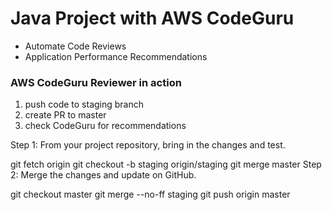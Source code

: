 # Java Project with AWS CodeGuru 

* Automate Code Reviews 
* Application Performance Recommendations 


### AWS CodeGuru Reviewer in action
1. push code to staging branch 
2. create PR to master 
3. check CodeGuru for recommendations


Step 1: From your project repository, bring in the changes and test.

git fetch origin
git checkout -b staging origin/staging
git merge master
Step 2: Merge the changes and update on GitHub.

git checkout master
git merge --no-ff staging
git push origin master